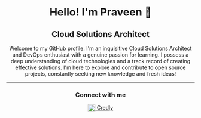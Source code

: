 <h1 align="center">Hello! I'm Praveen 👋</h1>
<h2 align="center">Cloud Solutions Architect</h2>

<p align="center">Welcome to my GitHub profile. I'm an inquisitive Cloud Solutions Architect and DevOps enthusiast with a genuine passion for learning. I possess a deep understanding of cloud technologies and a track record of creating effective solutions. I'm here to explore and contribute to open source projects, constantly seeking new knowledge and fresh ideas!</p>

<hr>

<h3 align="center">Connect with me</h3>
<p align="center">
  <a href="https://linkedin.com/in/prvnmali" target="_blank">
    <img align="center" src="https://raw.githubusercontent.com/rahuldkjain/github-profile-readme-generator/master/src/images/icons/Social/linked-in-alt.svg" alt="LinkedIn" height="20" width="20" />
  </a>
  <a href="https://www.credly.com/users/praveen-mali/badges" target="_blank">
    <span>  Credly  </span>
  </a>
</p>
